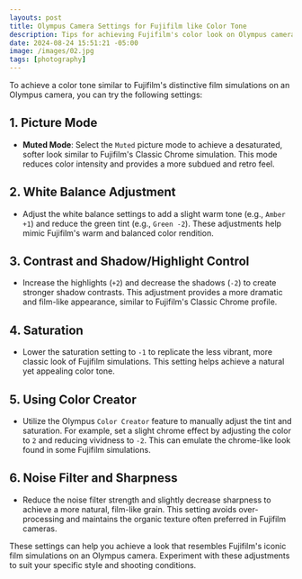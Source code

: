 ```yaml
---
layouts: post
title: Olympus Camera Settings for Fujifilm like Color Tone
description: Tips for achieving Fujifilm's color look on Olympus cameras that use micro four-thirds sensors with small, lightweight settings.
date: 2024-08-24 15:51:21 -05:00
image: /images/02.jpg
tags: [photography]
---
```


To achieve a color tone similar to Fujifilm's distinctive film simulations on an Olympus camera, you can try the following settings:

## 1. Picture Mode
- **Muted Mode**: Select the `Muted` picture mode to achieve a desaturated, softer look similar to Fujifilm's Classic Chrome simulation. This mode reduces color intensity and provides a more subdued and retro feel.

## 2. White Balance Adjustment
- Adjust the white balance settings to add a slight warm tone (e.g., `Amber +1`) and reduce the green tint (e.g., `Green -2`). These adjustments help mimic Fujifilm's warm and balanced color rendition.

## 3. Contrast and Shadow/Highlight Control
- Increase the highlights (`+2`) and decrease the shadows (`-2`) to create stronger shadow contrasts. This adjustment provides a more dramatic and film-like appearance, similar to Fujifilm's Classic Chrome profile.

## 4. Saturation
- Lower the saturation setting to `-1` to replicate the less vibrant, more classic look of Fujifilm simulations. This setting helps achieve a natural yet appealing color tone.

## 5. Using Color Creator
- Utilize the Olympus `Color Creator` feature to manually adjust the tint and saturation. For example, set a slight chrome effect by adjusting the color to `2` and reducing vividness to `-2`. This can emulate the chrome-like look found in some Fujifilm simulations.

## 6. Noise Filter and Sharpness
- Reduce the noise filter strength and slightly decrease sharpness to achieve a more natural, film-like grain. This setting avoids over-processing and maintains the organic texture often preferred in Fujifilm cameras. 

These settings can help you achieve a look that resembles Fujifilm's iconic film simulations on an Olympus camera. Experiment with these adjustments to suit your specific style and shooting conditions.
